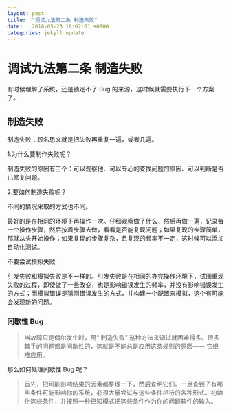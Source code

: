 ```yaml
---
layout: post
title:  "调试九法第二条 制造失败"
date:   2018-05-23 18:02:01 +0800
categories: jekyll update
---
```


# 调试九法第二条 制造失败

有时候理解了系统，还是锁定不了 Bug 的来源，这时候就需要执行下一个方案了。

## 制造失败

制造失败：顾名思义就是把失败再重复一遍，或者几遍。

1.为什么要制作失败呢？

制造失败的原因有三个：可以观察他、可以专心的查找问题的原因、可以判断是否已修复问题。

2.要如何制造失败呢？

不同的情况采取的方式也不同。

最好的是在相同的环境下再操作一次。仔细观察做了什么，然后再做一遍，记录每一个操作步骤，然后按着步骤去做，看看是否能复现问题；如果复现的步骤简单，那就从头开始操作；如果复现的步骤复杂，且复现的频率不一定，这时候可以添加自动化测试。

不要尝试模拟失败

引发失败和模拟失败是不一样的。引发失败是在相同的办完操作环境下，试图重现失败的过程，即使做了一些改变，也是影响错误发生的频率，并没有影响错误发生的方式；而模拟错误是猜测错误发生的方式，并构建一个配置来模拟，这个有可能会发现新的问题。

### 间歇性 Bug

 >当故障只是偶尔发生时，用“ 制造失败” 这种方法来调试就困难得多。很多棘手的问题都是间歇性的，这就是不能总是应用这条规则的原因—— 它很难应用。

 那么如何处理间歇性 Bug 呢？

 >首先，把可能影响结果的因素都整理一下，然后查明它们。一旦查到了有哪些条件可能影响你的系统，必须大量尝试与这些条件相符的各种形式。初始化这些条件，并按照一种已知模式把这些条件作为你的问题软件的输入。